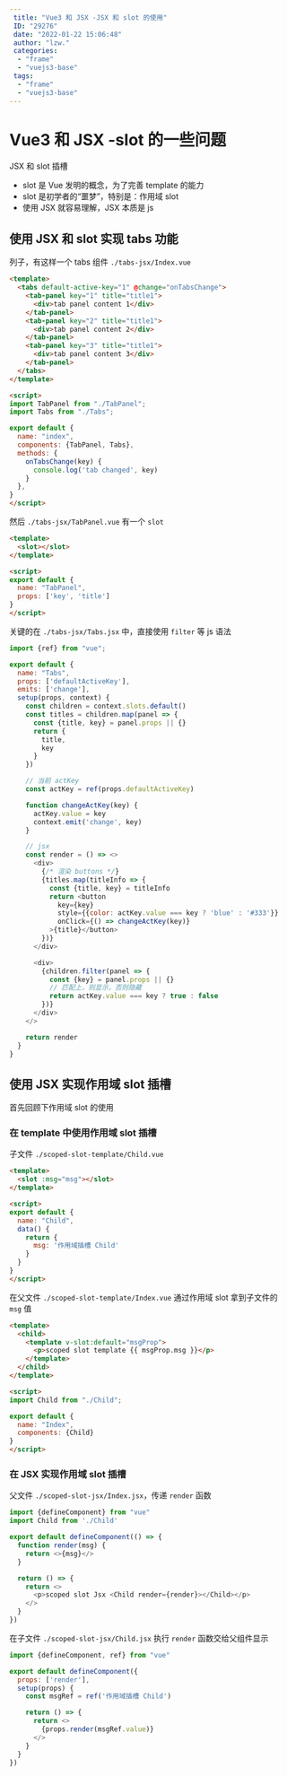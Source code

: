 ```yaml
---
 title: "Vue3 和 JSX -JSX 和 slot 的使用"
 ID: "29276"
 date: "2022-01-22 15:06:48"
 author: "lzw."
 categories: 
  - "frame"
  - "vuejs3-base"
 tags: 
  - "frame"
  - "vuejs3-base"
---
```


# Vue3 和 JSX -slot 的一些问题

JSX 和 slot 插槽

- slot 是 Vue 发明的概念，为了完善 template 的能力
- slot 是初学者的“噩梦”，特别是：作用域 slot
- 使用 JSX 就容易理解，JSX 本质是 js


## 使用 JSX 和 slot 实现 tabs 功能

列子，有这样一个 tabs 组件 `./tabs-jsx/Index.vue`

```html
<template>
  <tabs default-active-key="1" @change="onTabsChange">
    <tab-panel key="1" title="title1">
      <div>tab panel content 1</div>
    </tab-panel>
    <tab-panel key="2" title="title1">
      <div>tab panel content 2</div>
    </tab-panel>
    <tab-panel key="3" title="title1">
      <div>tab panel content 3</div>
    </tab-panel>
  </tabs>
</template>

<script>
import TabPanel from "./TabPanel";
import Tabs from "./Tabs";

export default {
  name: "index",
  components: {TabPanel, Tabs},
  methods: {
    onTabsChange(key) {
      console.log('tab changed', key)
    }
  },
}
</script>
```

然后 `./tabs-jsx/TabPanel.vue` 有一个 `slot`

``` html
<template>
  <slot></slot>
</template>

<script>
export default {
  name: "TabPanel",
  props: ['key', 'title']
}
</script>
```

关键的在 `./tabs-jsx/Tabs.jsx` 中，直接使用 `filter` 等 js 语法

```js
import {ref} from "vue";

export default {
  name: "Tabs",
  props: ['defaultActiveKey'],
  emits: ['change'],
  setup(props, context) {
    const children = context.slots.default()
    const titles = children.map(panel => {
      const {title, key} = panel.props || {}
      return {
        title,
        key
      }
    })

    // 当前 actKey
    const actKey = ref(props.defaultActiveKey)

    function changeActKey(key) {
      actKey.value = key
      context.emit('change', key)
    }

    // jsx
    const render = () => <>
      <div>
        {/* 渲染 buttons */}
        {titles.map(titleInfo => {
          const {title, key} = titleInfo
          return <button
            key={key}
            style={{color: actKey.value === key ? 'blue' : '#333'}}
            onClick={() => changeActKey(key)}
          >{title}</button>
        })}
      </div>

      <div>
        {children.filter(panel => {
          const {key} = panel.props || {}
          // 匹配上，则显示，否则隐藏
          return actKey.value === key ? true : false
        })}
      </div>
    </>

    return render
  }
}
```

## 使用 JSX 实现作用域 slot 插槽

首先回顾下作用域 slot 的使用

### 在 template 中使用作用域 slot 插槽

子文件 `./scoped-slot-template/Child.vue`

``` html
<template>  
  <slot :msg="msg"></slot>
</template>

<script>
export default {
  name: "Child",
  data() {
    return {
      msg: '作用域插槽 Child'
    }
  }
}
</script>
```

在父文件 `./scoped-slot-template/Index.vue` 通过作用域 slot 拿到子文件的 `msg` 值

``` html
<template>
  <child>
    <template v-slot:default="msgProp">
      <p>scoped slot template {{ msgProp.msg }}</p>
    </template>
  </child>
</template>

<script>
import Child from "./Child";

export default {
  name: "Index",
  components: {Child}
}
</script>
```

### 在 JSX 实现作用域 slot 插槽

父文件 `./scoped-slot-jsx/Index.jsx`，传递 `render` 函数

```js
import {defineComponent} from "vue"
import Child from './Child'

export default defineComponent(() => {
  function render(msg) {
    return <>{msg}</>
  }

  return () => {
    return <>
      <p>scoped slot Jsx <Child render={render}></Child></p>
    </>
  }
})
```


在子文件 `./scoped-slot-jsx/Child.jsx` 执行 `render` 函数交给父组件显示

``` js
import {defineComponent, ref} from "vue"

export default defineComponent({
  props: ['render'],
  setup(props) {
    const msgRef = ref('作用域插槽 Child')

    return () => {
      return <>
        {props.render(msgRef.value)}
      </>
    }
  }
})
```



